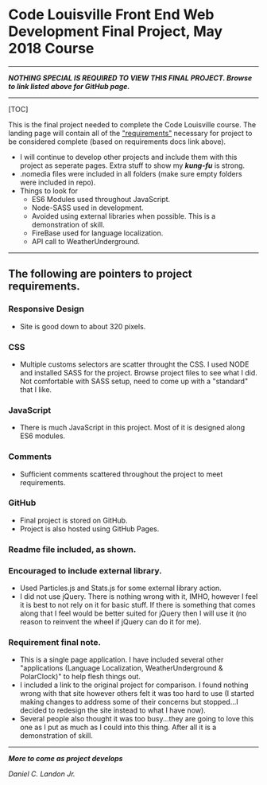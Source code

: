 # Code Louisville Front End Web Development Final Project, May 2018 Course

---

***NOTHING SPECIAL IS REQUIRED TO VIEW THIS FINAL PROJECT. Browse to link listed above for GitHub page.***

---

[TOC]

This is the final project needed to complete the Code Louisville course. The landing page will contain all of the ["requirements"](https://github.com/CodeLouisville/Student-Resources/wiki/Front-End-Web-Development-Project-Requirements) necessary for project to be considered complete (based on requirements docs link above).

- I will continue to develop other projects and include them with this project as seperate pages. Extra stuff to show my ***kung-fu*** is strong.
- .nomedia files were included in all folders (make sure empty folders were included in repo).
- Things to look for
  - ES6 Modules used throughout JavaScript.
  - Node-SASS used in development.
  - Avoided using external libraries when possible. This is a demonstration of skill.
  - FireBase used for language localization.
  - API call to WeatherUnderground.

***

## The following are pointers to project requirements.

### Responsive Design

  - Site is good down to about 320 pixels.

### CSS

  - Multiple customs selectors are scatter throught the CSS. I used NODE and installed SASS for the project. Browse project files to see what I did. Not comfortable with SASS setup, need to come up with a "standard" that I like.

### JavaScript

  - There is much JavaScript in this project. Most of it is designed along ES6 modules.

### Comments

- Sufficient comments scattered throughout the project to meet requirements.

### GitHub

- Final project is stored on GitHub.
- Project is also hosted using GitHub Pages.

### Readme file included, as shown.

### Encouraged to include external library. 

- Used Particles.js and Stats.js for some external library action.
- I did not use jQuery. There is nothing wrong with it, IMHO, however I feel it is best to not rely on it for basic stuff. If there is something that comes along that I feel would be better suited for jQuery then I will use it (no reason to reinvent the wheel if jQuery can do it for me).

### Requirement final note. 

- This is a single page application. I have included several other "applications (Language Localization, WeatherUnderground & PolarClock)" to help flesh things out.
- I included a link to the original project for comparison. I found nothing wrong with that site however others felt it was too hard to use (I started making changes to address some of their concerns but stopped...I decided to redesign the site instead to what I have now).
- Several people also thought it was too busy...they are going to love this one as I put as much as I could into this thing. After all it is a demonstration of skill.

---

***More to come as project develops***

*Daniel C. Landon Jr.*